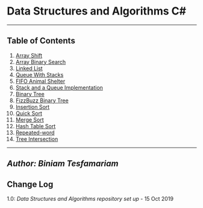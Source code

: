 
# Data Structures and Algorithms C\#
---

## Table of Contents

1) [Array Shift](https://github.com/biniamsea2/data-structures-and-algorithms-401/tree/master/challenges/ArrayShift)
2) [Array Binary Search](https://github.com/biniamsea2/data-structures-and-algorithms-401/tree/master/challenges/BinarySearch)
3) [Linked List](https://github.com/biniamsea2/data-structures-and-algorithms-401/tree/LL-insertions/challenges/LinkedList)
4) [Queue With Stacks](https://github.com/biniamsea2/data-structures-and-algorithms-401/tree/master/challenges/QueueWithStacks)
5) [FIFO Animal Shelter](https://github.com/biniamsea2/data-structures-and-algorithms-401/tree/fifo-animal-shelter)
6) [Stack and a Queue Implementation](https://github.com/biniamsea2/data-structures-and-algorithms-401/tree/stack-and-queue)
7) [Binary Tree](https://github.com/biniamsea2/data-structures-and-algorithms-401/tree/master/DSA/BinaryTrees)
8) [FizzBuzz Binary Tree](https://github.com/biniamsea2/data-structures-and-algorithms-401/tree/fizzbuzz-tree/challenges/FizzBuzzTree)
9) [Insertion Sort](https://github.com/biniamsea2/data-structures-and-algorithms-401/tree/insertionSort/challenges/Insertion%20Sort
)
10) [Quick Sort](https://github.com/biniamsea2/data-structures-and-algorithms-401/tree/quicksort/challenges/QuickSort
)
11) [Merge Sort](https://github.com/biniamsea2/data-structures-and-algorithms-401/tree/mergesort/challenges/MergeSort
)
12) [Hash Table Sort](https://github.com/biniamsea2/data-structures-and-algorithms-401/tree/hashtable/DSA/HashTable
)
13) [Repeated-word](https://github.com/biniamsea2/data-structures-and-algorithms-401/tree/repeated-word/DSA/repeated-words
)
14) [Tree Intersection](https://github.com/biniamsea2/data-structures-and-algorithms-401/tree/tree-intersection
)

---

*Author: Biniam Tesfamariam*
---

## Change Log
1.0: *Data Structures and Algorithms repository set up* - 15 Oct 2019



